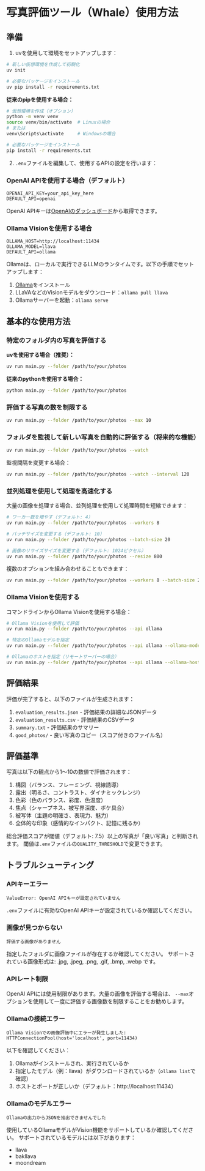 # 写真評価ツール（Whale）使用方法

## 準備

1. uvを使用して環境をセットアップします：

```bash
# 新しい仮想環境を作成して初期化
uv init

# 必要なパッケージをインストール
uv pip install -r requirements.txt
```

**従来のpipを使用する場合：**
```bash
# 仮想環境を作成（オプション）
python -m venv venv
source venv/bin/activate  # Linuxの場合
# または
venv\Scripts\activate     # Windowsの場合

# 必要なパッケージをインストール
pip install -r requirements.txt
```

2. `.env`ファイルを編集して、使用するAPIの設定を行います：

### OpenAI APIを使用する場合（デフォルト）

```
OPENAI_API_KEY=your_api_key_here
DEFAULT_API=openai
```

OpenAI APIキーは[OpenAIのダッシュボード](https://platform.openai.com/api-keys)から取得できます。

### Ollama Visionを使用する場合

```
OLLAMA_HOST=http://localhost:11434
OLLAMA_MODEL=llava
DEFAULT_API=ollama
```

Ollamaは、ローカルで実行できるLLMのランタイムです。以下の手順でセットアップします：

1. [Ollama](https://ollama.com/)をインストール
2. LLaVAなどのVisionモデルをダウンロード：`ollama pull llava`
3. Ollamaサーバーを起動：`ollama serve`

## 基本的な使用方法

### 特定のフォルダ内の写真を評価する

**uvを使用する場合（推奨）：**
```bash
uv run main.py --folder /path/to/your/photos
```

**従来のpythonを使用する場合：**
```bash
python main.py --folder /path/to/your/photos
```

### 評価する写真の数を制限する

```bash
uv run main.py --folder /path/to/your/photos --max 10
```

### フォルダを監視して新しい写真を自動的に評価する（将来的な機能）

```bash
uv run main.py --folder /path/to/your/photos --watch
```

監視間隔を変更する場合：

```bash
uv run main.py --folder /path/to/your/photos --watch --interval 120
```

### 並列処理を使用して処理を高速化する

大量の画像を処理する場合、並列処理を使用して処理時間を短縮できます：

```bash
# ワーカー数を増やす（デフォルト: 4）
uv run main.py --folder /path/to/your/photos --workers 8

# バッチサイズを変更する（デフォルト: 10）
uv run main.py --folder /path/to/your/photos --batch-size 20

# 画像のリサイズサイズを変更する（デフォルト: 1024ピクセル）
uv run main.py --folder /path/to/your/photos --resize 800
```

複数のオプションを組み合わせることもできます：

```bash
uv run main.py --folder /path/to/your/photos --workers 8 --batch-size 20 --resize 800 --max 100
```

### Ollama Visionを使用する

コマンドラインからOllama Visionを使用する場合：

```bash
# Ollama Visionを使用して評価
uv run main.py --folder /path/to/your/photos --api ollama

# 特定のOllamaモデルを指定
uv run main.py --folder /path/to/your/photos --api ollama --ollama-model bakllava

# Ollamaのホストを指定（リモートサーバーの場合）
uv run main.py --folder /path/to/your/photos --api ollama --ollama-host http://192.168.1.100:11434
```

## 評価結果

評価が完了すると、以下のファイルが生成されます：

1. `evaluation_results.json` - 評価結果の詳細なJSONデータ
2. `evaluation_results.csv` - 評価結果のCSVデータ
3. `summary.txt` - 評価結果のサマリー
4. `good_photos/` - 良い写真のコピー（スコア付きのファイル名）

## 評価基準

写真は以下の観点から1〜10の数値で評価されます：

1. 構図（バランス、フレーミング、視線誘導）
2. 露出（明るさ、コントラスト、ダイナミックレンジ）
3. 色彩（色のバランス、彩度、色温度）
4. 焦点（シャープネス、被写界深度、ボケ具合）
5. 被写体（主題の明確さ、表現力、魅力）
6. 全体的な印象（感情的なインパクト、記憶に残るか）

総合評価スコアが閾値（デフォルト: 7.5）以上の写真が「良い写真」と判断されます。
閾値は`.env`ファイルの`QUALITY_THRESHOLD`で変更できます。

## トラブルシューティング

### APIキーエラー

```
ValueError: OpenAI APIキーが設定されていません
```

`.env`ファイルに有効なOpenAI APIキーが設定されているか確認してください。

### 画像が見つからない

```
評価する画像がありません
```

指定したフォルダに画像ファイルが存在するか確認してください。
サポートされている画像形式は: .jpg, .jpeg, .png, .gif, .bmp, .webp です。

### APIレート制限

OpenAI APIには使用制限があります。大量の画像を評価する場合は、
`--max`オプションを使用して一度に評価する画像数を制限することをお勧めします。

### Ollamaの接続エラー

```
Ollama Visionでの画像評価中にエラーが発生しました: HTTPConnectionPool(host='localhost', port=11434)
```

以下を確認してください：
1. Ollamaがインストールされ、実行されているか
2. 指定したモデル（例：llava）がダウンロードされているか（`ollama list`で確認）
3. ホストとポートが正しいか（デフォルト：http://localhost:11434）

### Ollamaのモデルエラー

```
Ollamaの出力からJSONを抽出できませんでした
```

使用しているOllamaモデルがVision機能をサポートしているか確認してください。
サポートされているモデルには以下があります：
- llava
- bakllava
- moondream
